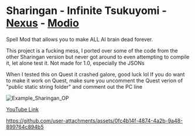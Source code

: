 # Sharingan - Infinite Tsukuyomi - [Nexus](https://www.nexusmods.com/bladeandsorcery/mods/9641/) - [Modio](https://mod.io/g/blade-and-sorcery/m/sharingan-infinite-tsukuyomi) 
Spell Mod that allows you to make ALL AI brain dead forever.

This project is a fucking mess, I ported over some of the code from the other Sharingan version but never got around to even attempting to compile it, let alone test it. Not made for 1.0, especially the JSONs

When I tested this on Quest it crashed galore, good luck lol
If you do want to make it work on Quest, make sure you uncomment the Quest verion of "public static string folder" and comment out the PC line

![Example_Sharingan_OP](https://staticdelivery.nexusmods.com/mods/2673/images/9641/9641-1708805988-1120355940.png)

[YouTube Link](https://www.youtube.com/watch?v=kYdD_k2gga8)

https://github.com/user-attachments/assets/0fc4b14f-4874-4a2b-9a48-899764c894b5

